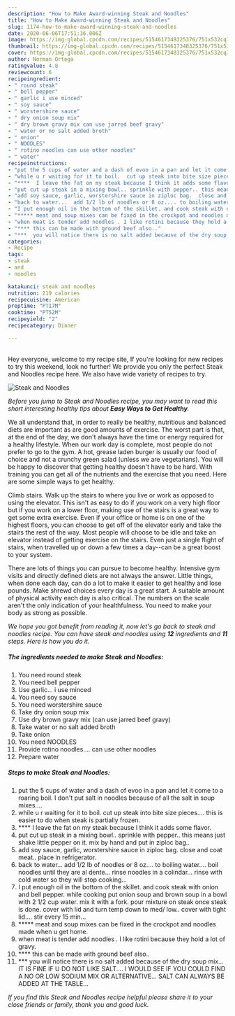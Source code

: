 ```yaml
---
description: "How to Make Award-winning Steak and Noodles"
title: "How to Make Award-winning Steak and Noodles"
slug: 1174-how-to-make-award-winning-steak-and-noodles
date: 2020-06-06T17:51:36.006Z
image: https://img-global.cpcdn.com/recipes/5154617348325376/751x532cq70/steak-and-noodles-recipe-main-photo.jpg
thumbnail: https://img-global.cpcdn.com/recipes/5154617348325376/751x532cq70/steak-and-noodles-recipe-main-photo.jpg
cover: https://img-global.cpcdn.com/recipes/5154617348325376/751x532cq70/steak-and-noodles-recipe-main-photo.jpg
author: Norman Ortega
ratingvalue: 4.8
reviewcount: 6
recipeingredient:
- " round steak"
- " bell pepper"
- " garlic i use minced"
- " soy sauce"
- " worstershire sauce"
- " dry onion soup mix"
- " dry brown gravy mix can use jarred beef gravy"
- " water or no salt added broth"
- " onion"
- " NOODLES"
- " rotino noodles can use other noodles"
- " water"
recipeinstructions:
- "put the 5 cups of water and a dash of evoo in a pan and let it come to a roaring boil.  I don&#39;t put salt in noodles because of all the salt in soup mixes...."
- "while u r waiting for it to boil.  cut up steak into bite size pieces....  this is easier to do when steak is partially frozen."
- "****  I leave the fat on my steak because I think it adds some flavor."
- "put cut up steak in a mixing bowl.. sprinkle with pepper.. this means just shake little pepper on it. mix by hand and put in ziploc bag.."
- "add soy sauce, garlic, worstershire sauce in ziploc bag.  close and coat meat.. place in refrigerator."
- "back to water...  add 1/2 lb of noodles or 8 oz.... to boiling water....  boil noodles until they are al dente...  rinse noodles in a colindar... rinse with cold water so they will stop cooking..."
- "I put enough oil in the bottom of the skillet. and cook steak with onion and bell pepper.  while cooking put onion soup and brown soup in a bowl with 2 1/2 cup water.  mix it with a fork.  pour mixture on steak once steak is done.  cover with lid and turn temp down to med/ low.. cover with tight lid....  stir every 15 min..."
- "***** meat and soup mixes can be fixed in the crockpot and noodles made when u get home."
- "when meat is tender add noodles . I like rotini because they hold a lot of gravy."
- "**** this can be made with ground beef also.."
- "***  you will notice there is no salt added because of the dry soup mix...  IT IS FINE IF U DO NOT LIKE SALT....  I WOULD SEE IF YOU COULD FIND A NO OR LOW SODIUM MIX OR ALTERNATIVE...  SALT CAN ALWAYS BE ADDED AT THE TABLE..."
categories:
- Recipe
tags:
- steak
- and
- noodles

katakunci: steak and noodles 
nutrition: 219 calories
recipecuisine: American
preptime: "PT17M"
cooktime: "PT52M"
recipeyield: "2"
recipecategory: Dinner

---
```

<br>
Hey everyone, welcome to my recipe site, If you're looking for new recipes to try this weekend, look no further! We provide you only the perfect Steak and Noodles recipe here. We also have wide variety of recipes to try.
<br>


![Steak and Noodles](https://img-global.cpcdn.com/recipes/5154617348325376/751x532cq70/steak-and-noodles-recipe-main-photo.jpg)

<i>Before you jump to Steak and Noodles recipe, you may want to read this short interesting healthy tips about <strong>Easy Ways to Get Healthy</strong>.</i>

We all understand that, in order to really be healthy, nutritious and balanced diets are important as are good amounts of exercise. The worst part is that, at the end of the day, we don't always have the time or energy required for a healthy lifestyle. When our work day is complete, most people do not prefer to go to the gym. A hot, grease laden burger is usually our food of choice and not a crunchy green salad (unless we are vegetarians). You will be happy to discover that getting healthy doesn't have to be hard. With training you can get all of the nutrients and the exercise that you need. Here are some simple ways to get healthy.

Climb stairs. Walk up the stairs to where you live or work as opposed to using the elevator. This isn't as easy to do if you work on a very high floor but if you work on a lower floor, making use of the stairs is a great way to get some extra exercise. Even if your office or home is on one of the highest floors, you can choose to get off of the elevator early and take the stairs the rest of the way. Most people will choose to be idle and take an elevator instead of getting exercise on the stairs. Even just a single flight of stairs, when travelled up or down a few times a day--can be a great boost to your system. 

There are lots of things you can pursue to become healthy. Intensive gym visits and directly defined diets are not always the answer. Little things, when done each day, can do a lot to make it easier to get healthy and lose pounds. Make shrewd choices every day is a great start. A suitable amount of physical activity each day is also critical. The numbers on the scale aren't the only indication of your healthfulness. You need to make your body as strong as possible. 


<i>We hope you got benefit from reading it, now let's go back to steak and noodles recipe. You can have steak and noodles using <strong>12</strong> ingredients and <strong>11</strong> steps. Here is how you do it.
</i>

##### The ingredients needed to make Steak and Noodles:

1. You need  round steak
1. You need  bell pepper
1. Use  garlic... i use minced
1. You need  soy sauce
1. You need  worstershire sauce
1. Take  dry onion soup mix
1. Use  dry brown gravy mix (can use jarred beef gravy)
1. Take  water or no salt added broth
1. Take  onion
1. You need  NOODLES
1. Provide  rotino noodles.... can use other noodles
1. Prepare  water


##### Steps to make Steak and Noodles:

1. put the 5 cups of water and a dash of evoo in a pan and let it come to a roaring boil.  I don&#39;t put salt in noodles because of all the salt in soup mixes....
1. while u r waiting for it to boil.  cut up steak into bite size pieces....  this is easier to do when steak is partially frozen.
1. ****  I leave the fat on my steak because I think it adds some flavor.
1. put cut up steak in a mixing bowl.. sprinkle with pepper.. this means just shake little pepper on it. mix by hand and put in ziploc bag..
1. add soy sauce, garlic, worstershire sauce in ziploc bag.  close and coat meat.. place in refrigerator.
1. back to water...  add 1/2 lb of noodles or 8 oz.... to boiling water....  boil noodles until they are al dente...  rinse noodles in a colindar... rinse with cold water so they will stop cooking...
1. I put enough oil in the bottom of the skillet. and cook steak with onion and bell pepper.  while cooking put onion soup and brown soup in a bowl with 2 1/2 cup water.  mix it with a fork.  pour mixture on steak once steak is done.  cover with lid and turn temp down to med/ low.. cover with tight lid....  stir every 15 min...
1. ***** meat and soup mixes can be fixed in the crockpot and noodles made when u get home.
1. when meat is tender add noodles . I like rotini because they hold a lot of gravy.
1. **** this can be made with ground beef also..
1. ***  you will notice there is no salt added because of the dry soup mix...  IT IS FINE IF U DO NOT LIKE SALT....  I WOULD SEE IF YOU COULD FIND A NO OR LOW SODIUM MIX OR ALTERNATIVE...  SALT CAN ALWAYS BE ADDED AT THE TABLE...


<i>If you find this Steak and Noodles recipe helpful please share it to your close friends or family, thank you and good luck.</i>
